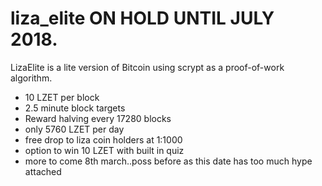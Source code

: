 # liza_elite   ON HOLD UNTIL JULY 2018.
LizaElite is a lite version of Bitcoin using scrypt as a proof-of-work algorithm.
 - 10 LZET per block
 - 2.5 minute block targets
 - Reward halving every 17280 blocks
 - only 5760 LZET per day
 - free drop to liza coin holders at 1:1000
 - option to win 10 LZET with built in quiz
 - more to come 8th march..poss before as this date has too much hype attached
